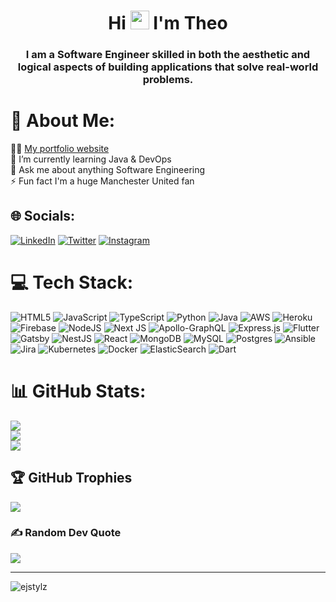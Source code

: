 <h1 align="center">Hi <img src="https://raw.githubusercontent.com/MartinHeinz/MartinHeinz/master/wave.gif" width="30px"> I'm Theo</h1>
<h3 align="center">I am a Software Engineer skilled in both the aesthetic and logical aspects of building applications that solve real-world problems.</h3>

# 💫 About Me:

👨‍💻 [My portfolio website](https://theophilus.dev) <br>
🌱 I’m currently learning Java & DevOps<br>
💬 Ask me about anything Software Engineering<br>
⚡ Fun fact I'm a huge Manchester United fan

## 🌐 Socials:

[![LinkedIn](https://img.shields.io/badge/LinkedIn-%230077B5.svg?logo=linkedin&logoColor=white)](https://linkedin.com/in/theo-o) [![Twitter](https://img.shields.io/badge/Twitter-%231DA1F2.svg?logo=Twitter&logoColor=white)](https://twitter.com/theo_codes) [![Instagram](https://img.shields.io/badge/Instagram-%23E4405F.svg?logo=Instagram&logoColor=white)](https://instagram.com/theo_codes)

# 💻 Tech Stack:

![HTML5](https://img.shields.io/badge/html5-%23E34F26.svg?style=for-the-badge&logo=html5&logoColor=white) ![JavaScript](https://img.shields.io/badge/javascript-%23323330.svg?style=for-the-badge&logo=javascript&logoColor=%23F7DF1E) ![TypeScript](https://img.shields.io/badge/typescript-%23007ACC.svg?style=for-the-badge&logo=typescript&logoColor=white) ![Python](https://img.shields.io/badge/python-3670A0?style=for-the-badge&logo=python&logoColor=ffdd54) ![Java](https://img.shields.io/badge/java-%23ED8B00.svg?style=for-the-badge&logo=java&logoColor=white) ![AWS](https://img.shields.io/badge/AWS-%23FF9900.svg?style=for-the-badge&logo=amazon-aws&logoColor=white) ![Heroku](https://img.shields.io/badge/heroku-%23430098.svg?style=for-the-badge&logo=heroku&logoColor=white) ![Firebase](https://img.shields.io/badge/firebase-%23039BE5.svg?style=for-the-badge&logo=firebase) ![NodeJS](https://img.shields.io/badge/node.js-6DA55F?style=for-the-badge&logo=node.js&logoColor=white) ![Next JS](https://img.shields.io/badge/Next-black?style=for-the-badge&logo=next.js&logoColor=white) ![Apollo-GraphQL](https://img.shields.io/badge/-ApolloGraphQL-311C87?style=for-the-badge&logo=apollo-graphql) ![Express.js](https://img.shields.io/badge/express.js-%23404d59.svg?style=for-the-badge&logo=express&logoColor=%2361DAFB) ![Flutter](https://img.shields.io/badge/Flutter-%2302569B.svg?style=for-the-badge&logo=Flutter&logoColor=white) ![Gatsby](https://img.shields.io/badge/Gatsby-%23663399.svg?style=for-the-badge&logo=gatsby&logoColor=white) ![NestJS](https://img.shields.io/badge/nestjs-%23E0234E.svg?style=for-the-badge&logo=nestjs&logoColor=white) ![React](https://img.shields.io/badge/react-%2320232a.svg?style=for-the-badge&logo=react&logoColor=%2361DAFB) ![MongoDB](https://img.shields.io/badge/MongoDB-%234ea94b.svg?style=for-the-badge&logo=mongodb&logoColor=white) ![MySQL](https://img.shields.io/badge/mysql-%2300f.svg?style=for-the-badge&logo=mysql&logoColor=white) ![Postgres](https://img.shields.io/badge/postgres-%23316192.svg?style=for-the-badge&logo=postgresql&logoColor=white) ![Ansible](https://img.shields.io/badge/ansible-%231A1918.svg?style=for-the-badge&logo=ansible&logoColor=white) ![Jira](https://img.shields.io/badge/jira-%230A0FFF.svg?style=for-the-badge&logo=jira&logoColor=white) ![Kubernetes](https://img.shields.io/badge/kubernetes-%23326ce5.svg?style=for-the-badge&logo=kubernetes&logoColor=white) ![Docker](https://img.shields.io/badge/docker-%230db7ed.svg?style=for-the-badge&logo=docker&logoColor=white) ![ElasticSearch](https://img.shields.io/badge/-ElasticSearch-005571?style=for-the-badge&logo=elasticsearch) ![Dart](https://img.shields.io/badge/dart-%230175C2.svg?style=for-the-badge&logo=dart&logoColor=white)

# 📊 GitHub Stats:

![](https://github-readme-stats.vercel.app/api?username=ejstylz&theme=dark&hide_border=false&include_all_commits=true&count_private=true)<br/>
![](https://github-readme-streak-stats.herokuapp.com/?user=ejstylz&theme=dark&hide_border=false)<br/>
![](https://github-readme-stats.vercel.app/api/top-langs/?username=ejstylz&theme=dark&hide_border=false&include_all_commits=true&count_private=true&layout=compact)

## 🏆 GitHub Trophies

![](https://github-profile-trophy.vercel.app/?username=ejstylz&theme=radical&no-frame=true&no-bg=false&margin-w=4)

### ✍️ Random Dev Quote

![](https://quotes-github-readme.vercel.app/api?type=horizontal&theme=radical)

---

<p align="left"> <img src="https://komarev.com/ghpvc/?username=ejstylz&label=Profile%20views&color=0e75b6&style=flat" alt="ejstylz" /> </p>

